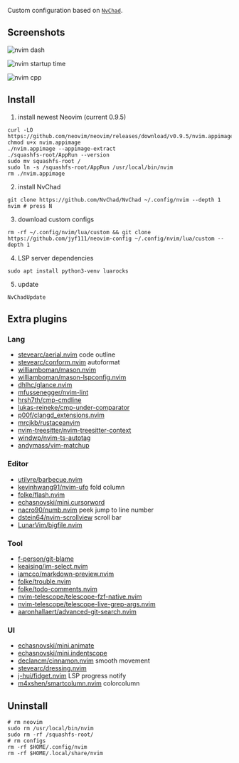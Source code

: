 Custom configuration based on [`NvChad`](https://github.com/NvChad/NvChad).

## Screenshots

![nvim dash](https://s1.ax1x.com/2023/08/28/pPaBBW9.png)

![nvim startup time](https://s1.ax1x.com/2023/08/28/pPaBsQ1.png)

![nvim cpp](https://s1.ax1x.com/2023/08/28/pPaBDzR.png)

## Install

1. install newest Neovim (current 0.9.5)

```shell
curl -LO https://github.com/neovim/neovim/releases/download/v0.9.5/nvim.appimage
chmod u+x nvim.appimage
./nvim.appimage --appimage-extract
./squashfs-root/AppRun --version
sudo mv squashfs-root /
sudo ln -s /squashfs-root/AppRun /usr/local/bin/nvim
rm ./nvim.appimage
```

2. install NvChad

```shell
git clone https://github.com/NvChad/NvChad ~/.config/nvim --depth 1
nvim # press N
```

3. download custom configs

```shell
rm -rf ~/.config/nvim/lua/custom && git clone https://github.com/jyf111/neovim-config ~/.config/nvim/lua/custom --depth 1
```

4. LSP server dependencies

```shell
sudo apt install python3-venv luarocks
```

5. update

```shell
NvChadUpdate
```

## Extra plugins

### Lang

- [stevearc/aerial.nvim](https://github.com/stevearc/aerial.nvim) code outline
- [stevearc/conform.nvim](https://github.com/stevearc/conform.nvim) autoformat
- [williamboman/mason.nvim](https://github.com/williamboman/mason.nvim)
- [williamboman/mason-lspconfig.nvim](https://github.com/williamboman/mason-lspconfig.nvim)
- [dhlhc/glance.nvim](https://github.com/dhlhc/glance.nvim)
- [mfussenegger/nvim-lint](https://github.com/mfussenegger/nvim-lint)
- [hrsh7th/cmp-cmdline](https://github.com/hrsh7th/cmp-cmdline)
- [lukas-reineke/cmp-under-comparator](https://github.com/lukas-reineke/cmp-under-comparator)
- [p00f/clangd_extensions.nvim](https://github.com/p00f/clangd_extensions.nvim)
- [mrcjkb/rustaceanvim](https://github.com/mrcjkb/rustaceanvim)
- [nvim-treesitter/nvim-treesitter-context](nvim-treesitter/nvim-treesitter-context)
- [windwp/nvim-ts-autotag](https://github.com/windwp/nvim-ts-autotag)
- [andymass/vim-matchup](https://github.com/andymass/vim-matchup)

### Editor

- [utilyre/barbecue.nvim](https://github.com/utilyre/barbecue.nvim)
- [kevinhwang91/nvim-ufo](https://github.com/kevinhwang91/nvim-ufo) fold column
- [folke/flash.nvim](https://github.com/folke/flash.nvim)
- [echasnovski/mini.cursorword](https://github.com/echasnovski/mini.cursorword)
- [nacro90/numb.nvim](https://github.com/nacro90/numb.nvim) peek jump to line number
- [dstein64/nvim-scrollview](https://github.com/dstein64/nvim-scrollview) scroll bar
- [LunarVim/bigfile.nvim](https://github.com/LunarVim/bigfile.nvim)

### Tool

- [f-person/git-blame](https://github.com/f-person/git-blame)
- [keaising/im-select.nvim](https://github.com/keaising/im-select.nvim)
- [iamcco/markdown-preview.nvim](https://github.com/iamcco/markdown-preview.nvim)
- [folke/trouble.nvim](https://github.com/folke/trouble.nvim)
- [folke/todo-comments.nvim](https://github.com/folke/todo-comments.nvim)
- [nvim-telescope/telescope-fzf-native.nvim](https://github.com/nvim-telescope/telescope-fzf-native.nvim)
- [nvim-telescope/telescope-live-grep-args.nvim](https://github.com/nvim-telescope/telescope-live-grep-args.nvim)
- [aaronhallaert/advanced-git-search.nvim](https://github.com/aaronhallaert/advanced-git-search.nvim)

### UI

- [echasnovski/mini.animate](https://github.com/echasnovski/mini.animate)
- [echasnovski/mini.indentscope](https://github.com/echasnovski/mini.indentscope)
- [declancm/cinnamon.nvim](https://github.com/declancm/cinnamon.nvim) smooth movement
- [stevearc/dressing.nvim](https://github.com/stevearc/dressing.nvim)
- [j-hui/fidget.nvim](https://github.com/j-hui/fidget.nvim) LSP progress notify
- [m4xshen/smartcolumn.nvim](https://github.com/m4xshen/smartcolumn.nvim) colorcolumn

## Uninstall

```shell
# rm neovim
sudo rm /usr/local/bin/nvim
sudo rm -rf /squashfs-root/
# rm configs
rm -rf $HOME/.config/nvim
rm -rf $HOME/.local/share/nvim
```
